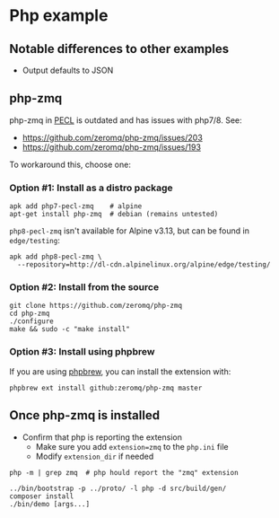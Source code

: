 # Php example

## Notable differences to other examples

- Output defaults to JSON

## php-zmq

php-zmq in [PECL] is outdated and has issues with php7/8. See:
- <https://github.com/zeromq/php-zmq/issues/203>
- <https://github.com/zeromq/php-zmq/issues/193>

[pecl]: https://pecl.php.net/package/zmq

To workaround this, choose one:

### Option #1: Install as a distro package

```shell
apk add php7-pecl-zmq    # alpine
apt-get install php-zmq  # debian (remains untested)
```

`php8-pecl-zmq` isn't available for Alpine v3.13, but can be found in
`edge/testing`:

```shell
apk add php8-pecl-zmq \
  --repository=http://dl-cdn.alpinelinux.org/alpine/edge/testing/
```

### Option #2: Install from the source

```shell
git clone https://github.com/zeromq/php-zmq
cd php-zmq
./configure
make && sudo -c "make install"
```

### Option #3: Install using phpbrew

If you are using [phpbrew], you can install the extension with:

```shell
phpbrew ext install github:zeromq/php-zmq master
```

[phpbrew]: https://phpbrew.github.io/phpbrew/

## Once php-zmq is installed

- Confirm that php is reporting the extension
  - Make sure you add `extension=zmq` to the `php.ini` file
  - Modify `extension_dir` if needed

```shell
php -m | grep zmq  # php hould report the "zmq" extension
```

```shell
../bin/bootstrap -p ../proto/ -l php -d src/build/gen/
composer install
./bin/demo [args...]
```
